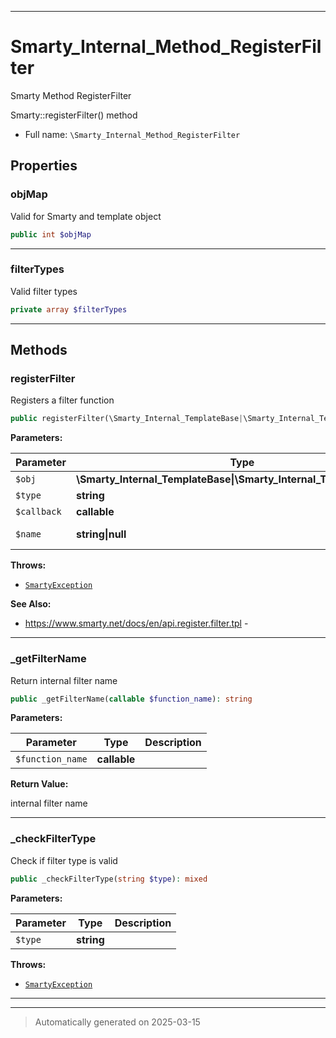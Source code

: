 ***

# Smarty_Internal_Method_RegisterFilter

Smarty Method RegisterFilter

Smarty::registerFilter() method

* Full name: `\Smarty_Internal_Method_RegisterFilter`



## Properties


### objMap

Valid for Smarty and template object

```php
public int $objMap
```






***

### filterTypes

Valid filter types

```php
private array $filterTypes
```






***

## Methods


### registerFilter

Registers a filter function

```php
public registerFilter(\Smarty_Internal_TemplateBase|\Smarty_Internal_Template|\Smarty $obj, string $type, callable $callback, string|null $name = null): \Smarty|\Smarty_Internal_Template
```








**Parameters:**

| Parameter | Type | Description |
|-----------|------|-------------|
| `$obj` | **\Smarty_Internal_TemplateBase&#124;\Smarty_Internal_Template&#124;\Smarty** |  |
| `$type` | **string** | filter type |
| `$callback` | **callable** |  |
| `$name` | **string&#124;null** | optional filter name |




**Throws:**

- [`SmartyException`](./SmartyException.md)



**See Also:**

* https://www.smarty.net/docs/en/api.register.filter.tpl - 

***

### _getFilterName

Return internal filter name

```php
public _getFilterName(callable $function_name): string
```








**Parameters:**

| Parameter | Type | Description |
|-----------|------|-------------|
| `$function_name` | **callable** |  |


**Return Value:**

internal filter name




***

### _checkFilterType

Check if filter type is valid

```php
public _checkFilterType(string $type): mixed
```








**Parameters:**

| Parameter | Type | Description |
|-----------|------|-------------|
| `$type` | **string** |  |




**Throws:**

- [`SmartyException`](./SmartyException.md)



***


***
> Automatically generated on 2025-03-15
